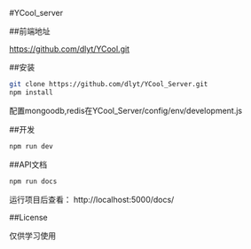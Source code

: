#YCool_server

##前端地址

https://github.com/dlyt/YCool.git

##安装
```bash
git clone https://github.com/dlyt/YCool_Server.git
npm install
```
配置mongoodb,redis在YCool_Server/config/env/development.js

##开发
```bash
npm run dev
```

##API文档

```bash
npm run docs
```

运行项目后查看： http://localhost:5000/docs/

##License

仅供学习使用
